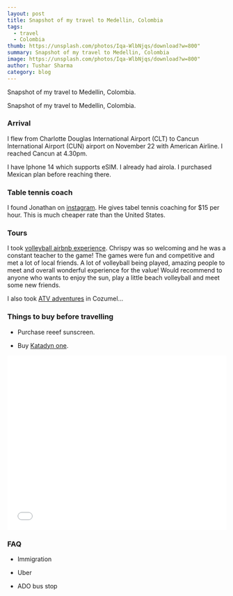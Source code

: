```yaml
---
layout: post
title: Snapshot of my travel to Medellin, Colombia
tags:
  - travel
  - Colombia
thumb: https://unsplash.com/photos/Iqa-WlbNjqs/download?w=800"
summary: Snapshot of my travel to Medellin, Colombia
image: https://unsplash.com/photos/Iqa-WlbNjqs/download?w=800"
author: Tushar Sharma
category: blog
---
```


Snapshot of my travel to Medellin, Colombia.<!-- truncate_here -->

Snapshot of my travel to Medellin, Colombia.

### Arrival

I flew from Charlotte Douglas International Airport (CLT) to Cancun International Airport (CUN) airport on November 22 with American Airline. I reached Cancun at 4.30pm.

I have Iphone 14 which supports eSIM. I already had airola. I purchased Mexican plan before reaching there.

### Table tennis coach

I found Jonathan on [instagram](https://www.instagram.com/jonathan_tapia_/). He gives tabel tennis coaching for $15 per hour. This is much cheaper rate than the United States.

### Tours

I took [volleyball airbnb experience](https://www.airbnb.com/experiences/3578453). Chrispy was so welcoming and he was a constant teacher to the game! The games were fun and competitive and met a lot of local friends. A lot of volleyball being played, amazing people to meet and overall wonderful experience for the value! Would recommend to anyone who wants to enjoy the sun, play a little beach volleyball and meet some new friends.

I also took [ATV adventures](https://www.viator.com/tours/Cozumel/ATV-Ride-to-the-Jade-Cavern/d632-3386P12) in Cozumel...


### Things to buy before travelling

* Purchase reeef sunscreen.

* Buy [Katadyn one](https://www.amazon.com/gp/product/B01M0MZ7NI/ref=as_li_qf_sp_asin_il_tl).


<iframe
  style="position: relative;  width: 100%;"
   height="400"
	   src="{{ root_url }}/encrypted/{{ page.path | split:'/'  | last | replace: '.md' '' }}.html"
  frameborder="0"
  allow="accelerometer; autoplay; encrypted-media; gyroscope; picture-in-picture"
  allowfullscreen
  title="Daily log"
></iframe>


### FAQ

* Immigration

* Uber

* ADO bus stop